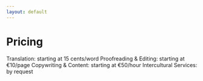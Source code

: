 ```yaml
---
layout: default
---
```


# Pricing

Translation: starting at 15 cents/word
Proofreading & Editing: starting at €10/page
Copywriting & Content: starting at €50/hour
Intercultural Services: by request
